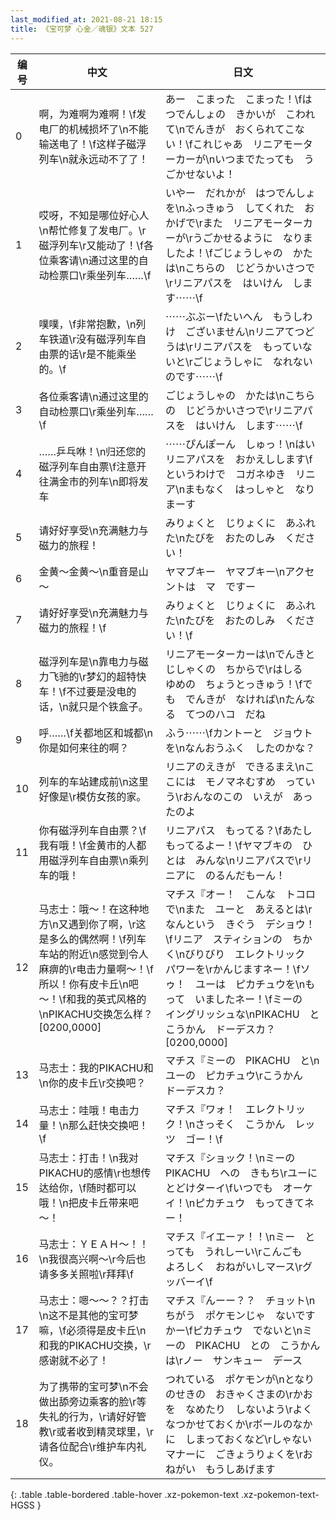 ```yaml
---
last_modified_at: 2021-08-21 18:15
title: 《宝可梦 心金／魂银》文本 527
---
```

| 编号 | 中文 | 日文 |
| ---- | ---- | ---- |
| 0 | 啊，为难啊为难啊！\f发电厂的机械损坏了\n不能输送电了！\f这样子磁浮列车\n就永远动不了了！ | あー　こまった　こまった！\fはつでんしょの　きかいが　こわれて\nでんきが　おくられてこない！\fこれじゃあ　リニアモーターカーが\nいつまでたっても　うごかせないよ！ |
| 1 | 哎呀，不知是哪位好心人\n帮忙修复了发电厂。\r磁浮列车\r又能动了！\f各位乘客请\n通过这里的自动检票口\r乘坐列车……\f | いやー　だれかが　はつでんしょを\nふっきゅう　してくれた　おかげで\rまた　リニアモーターカーが\rうごかせるように　なりましたよ！\fごじょうしゃの　かたは\nこちらの　じどうかいさつで\rリニアパスを　はいけん　します⋯⋯\f |
| 2 | 噗噗，\f非常抱歉，\n列车铁道\r没有磁浮列车自由票的话\r是不能乘坐的。\f | ⋯⋯ぶぶー\fたいへん　もうしわけ　ございません\nリニアてつどうは\rリニアパスを　もっていないと\rごじょうしゃに　なれないのです⋯⋯\f |
| 3 | 各位乘客请\n通过这里的自动检票口\r乘坐列车……\f | ごじょうしゃの　かたは\nこちらの　じどうかいさつで\rリニアパスを　はいけん　します⋯⋯\f |
| 4 | ……乒乓咻！\n归还您的磁浮列车自由票\f注意开往满金市的列车\n即将发车 | ⋯⋯ぴんぽーん　しゅっ！\nはい　リニアパスを　おかえしします\fというわけで　コガネゆき　リニア\nまもなく　はっしゃと　なりまーす |
| 5 | 请好好享受\n充满魅力与磁力的旅程！ | みりょくと　じりょくに　あふれた\nたびを　おたのしみ　ください！ |
| 6 | 金黄～金黄～\n重音是山～ | ヤマブキー　ヤマブキー\nアクセントは　マ　ですー |
| 7 | 请好好享受\n充满魅力与磁力的旅程！\f | みりょくと　じりょくに　あふれた\nたびを　おたのしみ　ください！\f |
| 8 | 磁浮列车是\n靠电力与磁力飞驰的\r梦幻的超特快车！\f不过要是没电的话，\n就只是个铁盒子。 | リニアモーターカーは\nでんきと　じしゃくの　ちからで\rはしる　ゆめの　ちょうとっきゅう！\fでも　でんきが　なければ\nたんなる　てつのハコ　だね |
| 9 | 呼……\f关都地区和城都\n你是如何来往的啊？ | ふう⋯⋯\fカントーと　ジョウトを\nなんおうふく　したのかな？ |
| 10 | 列车的车站建成前\n这里好像是\r模仿女孩的家。 | リニアのえきが　できるまえ\nここには　モノマネむすめ　っていう\rおんなのこの　いえが　あったのよ |
| 11 | 你有磁浮列车自由票？\f我有哦！\f金黄市的人都用磁浮列车自由票\n乘列车的哦！ | リニアパス　もってる？\fあたし　もってるよー！\fヤマブキの　ひとは　みんな\nリニアパスで\rリニアに　のるんだもーん！ |
| 12 | 马志士：哦～！在这种地方\n又遇到你了啊，\r这是多么的偶然啊！\f列车车站的附近\n感觉到令人麻痹的\r电击力量啊～！\f所以！你有皮卡丘\n吧～！\f和我的英式风格的\nPIKACHU交换怎么样？[0200,0000] | マチス『オー！　こんな　トコロで\nまた　ユーと　あえるとは\rなんという　きぐう　デショウ！\fリニア　スティションの　ちかく\nびりびり　エレクトリック　パワーを\rかんじますネー！\fソゥ！　ユーは　ピカチュウを\nもって　いましたネー！\fミーの　イングリッシュな\nPIKACHU　と　こうかん　ドーデスカ？[0200,0000] |
| 13 | 马志士：我的PIKACHU和\n你的皮卡丘\r交换吧？ | マチス『ミーの　PIKACHU　と\nユーの　ピカチュウ\rこうかん　ドーデスカ？ |
| 14 | 马志士：哇哦！电击力量！\n那么赶快交换吧！\f | マチス『ワォ！　エレクトリック！\nさっそく　こうかん　レッツ　ゴー！\f |
| 15 | 马志士：打击！\n我对PIKACHU的感情\r也想传达给你，\f随时都可以哦！\n把皮卡丘带来吧～！ | マチス『ショック！\nミーの　PIKACHU　への　きもち\rユーに　とどけターイ\fいつでも　オーケイ！\nピカチュウ　もってきてネー！ |
| 16 | 马志士：ＹＥＡＨ～！！\n我很高兴啊～\r今后也请多多关照啦\r拜拜\f | マチス『イエーァ！！\nミー　とっても　うれしーい\rこんごも　よろしく　おねがいしマース\rグッバーイ\f |
| 17 | 马志士：嗯～～？？打击\n这不是其他的宝可梦嘛，\f必须得是皮卡丘\n和我的PIKACHU交换，\r感谢就不必了！ | マチス『んーー？？　チョット\nちがう　ポケモンじゃ　ないですかー\fピカチュウ　でないと\nミーの　PIKACHU　との　こうかんは\rノー　サンキュー　デース |
| 18 | 为了携带的宝可梦\n不会做出舔旁边乘客的脸\r等失礼的行为，\r请好好管教\r或者收到精灵球里，\r请各位配合\r维护车内礼仪。 | つれている　ポケモンが\nとなりのせきの　おきゃくさまの\rかおを　なめたり　しないよう\rよく　なつかせておくか\rボールのなかに　しまっておくなど\rしゃないマナーに　ごきょうりょくを\rおねがい　もうしあげます |
{: .table .table-bordered .table-hover .xz-pokemon-text .xz-pokemon-text-HGSS }